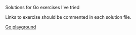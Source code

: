 Solutions for Go exercises I've tried

Links to exercise should be commented in each solution file. 

[Go playground](http://play.golang.org)
